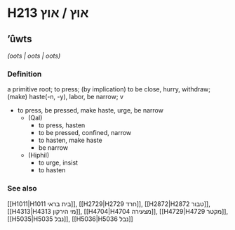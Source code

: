 # H213 אוּץ / אוץ

## ʼûwts

_(oots | oots | oots)_

### Definition

a primitive root; to press; (by implication) to be close, hurry, withdraw; (make) haste(-n, -y), labor, be narrow; v

- to press, be pressed, make haste, urge, be narrow
  - (Qal)
    - to press, hasten
    - to be pressed, confined, narrow
    - to hasten, make haste
    - be narrow
  - (Hiphil)
    - to urge, insist
    - to hasten

### See also

[[H1011|H1011 בית בראי]], [[H2729|H2729 חרד]], [[H2872|H2872 טבור]], [[H4313|H4313 מי הירקון]], [[H4704|H4704 מצעירה]], [[H4729|H4729 מקטר]], [[H5035|H5035 נבל]], [[H5036|H5036 נבל]]
